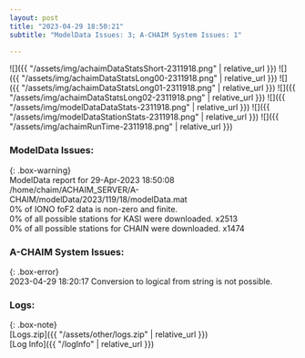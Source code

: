 ```yaml
---
layout: post
title: "2023-04-29 18:50:21"
subtitle: "ModelData Issues: 3; A-CHAIM System Issues: 1"

---
```


![]({{ "/assets/img/achaimDataStatsShort-2311918.png" | relative_url }})
![]({{ "/assets/img/achaimDataStatsLong00-2311918.png" | relative_url }})
![]({{ "/assets/img/achaimDataStatsLong01-2311918.png" | relative_url }})
![]({{ "/assets/img/achaimDataStatsLong02-2311918.png" | relative_url }})
![]({{ "/assets/img/modelDataDataStats-2311918.png" | relative_url }})
![]({{ "/assets/img/modelDataStationStats-2311918.png" | relative_url }})
![]({{ "/assets/img/achaimRunTime-2311918.png" | relative_url }})


### ModelData Issues:  
  
{: .box-warning}  
 ModelData report for 29-Apr-2023 18:50:08   
 /home/chaim/ACHAIM_SERVER/A-CHAIM/modelData/2023/119/18/modelData.mat   
 0% of IONO foF2 data is non-zero and finite.   
 0% of all possible stations for KASI were downloaded. x2513   
 0% of all possible stations for CHAIN were downloaded. x1474   
  
### A-CHAIM System Issues:  
  
{: .box-error}  
2023-04-29 18:20:17 Conversion to logical from string is not possible.  

### Logs:  
  
{: .box-note}  
[Logs.zip]({{ "/assets/other/logs.zip" | relative_url }})  
[Log Info]({{ "/logInfo" | relative_url }})  
